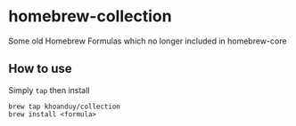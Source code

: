# homebrew-collection
Some old Homebrew Formulas which no longer included in homebrew-core

## How to use

Simply `tap` then install
```
brew tap khoanduy/collection
brew install <formula>
```
